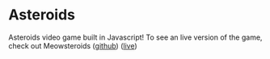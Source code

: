 # Asteroids

Asteroids video game built in Javascript!
To see an live version of the game, check out Meowsteroids 
([github](https://github.com/jdmoody/Meowsteroids)) ([live](http://meowsteroids.herokuapp.com))
